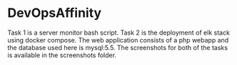 # DevOpsAffinity
Task 1 is a server monitor bash script.
Task 2 is the deployment of elk stack using docker compose. The web application consists of a php webapp and the database used here is mysql:5.5.
The screenshots for both of the tasks is available in the screenshots folder.

